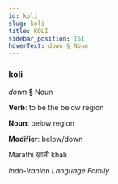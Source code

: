 ```yaml
---
id: koli
slug: koli
title: KOLİ
sidebar_position: 161
hoverText: down § Noun
---
```


### koli

*down* **§** Noun

**Verb**: to be the below region

**Noun**: below region

**Modifier**: below/down

Marathi खाली khālī 

*Indo-Iranian Language Family*
